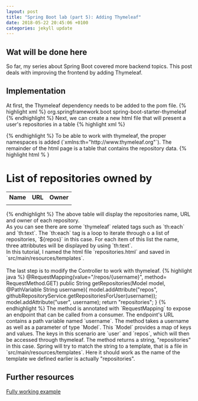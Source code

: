 ```yaml
---
layout: post
title: "Spring Boot lab (part 5): Adding Thymeleaf"
date: 2018-05-22 20:45:06 +0100
categories: jekyll update
---
```


## Wat will be done here
So far, my series about Spring Boot covered more backend topics. This post deals with improving the frontend by adding Thymeleaf.

## Implementation
At first, the Thymeleaf dependency needs to be added to the pom file.
{% highlight xml %}
<dependency>
  <groupId>org.springframework.boot</groupId>
  <artifactId>spring-boot-starter-thymeleaf</artifactId>
</dependency>
{% endhighlight %}
Next, we can create a new html file that will present a user's repositories in a table 
{% highlight xml %}
<DOCTYPE html>
<html lang="en" xmlns:th="http://www.thymeleaf.org">
{% endhighlight %}
To be able to work with thymeleaf, the proper namespaces is added (`xmlns:th="http://www.thymeleaf.org"`).
The remainder of the html page is a table that contains the repository data.
{% highlight html % }
<h1>List of repositories owned by <span th:utext="${user}"></span></h1>
<table>
  <tr>
     <th>Name</th>
     <th>URL</th>
     <th>Owner</th>
  </tr>
  <tr th:each="repo : ${repos}">
     <td th:text="${repo.name}"></td>
     <td th:text="${repo.url}"></td>
     <td th:text="${repo.owner.login}"></td>
  </tr>
</table>
{% endhighlight %}
The above table will display the repositories name, URL and owner of each repository.<br/>
As you can see there are some `thymeleaf` related tags such as `th:each` and `th:text`. The `th:each` tag is a loop to iterate through o a list of repositories, `${repos}` in this case. For each item of this list the name, three attribbutes will be displayed by using `th:text`.<br/>
In this tutorial, I named the html file `repositories.html` and saved in `src/main/resources/templates`.<br/>
<br/>
The last step is to modify the Controller to work with thymeleaf.
{% highlight java %}
@RequestMapping(value="/repos/{username}", method= RequestMethod.GET)
public String getRepositories(Model model, @PathVariable String username){
  model.addAttribute("repos", githubRepositoryService.getRepositoriesForUser(username));
  model.addAttribute("user", username);
  return "repositories";
}
{% endhighlight %}
The method is annotated with `RequestMapping` to expose an endpoint that can be called from a consumer. The endpoint's URL contains a path variable named `username`.
The method takes a username as well as a parameter of type `Model`. This `Model` provides a map of keys and values. The keys in this scenario are `user` and `repos`, which will then be accessed through thymeleaf.  
The method returns a string, "repositories" in this case. Spring will try to match the string to a template, that is a file in `src/main/resources/templates`. Here it should work as the name of the template we defined earlier is actually "repositories".  

## Further resources
[Fully working example](https://github.com/mbaeumer/springboot-lab/tree/master/part5-tymeleaf)
